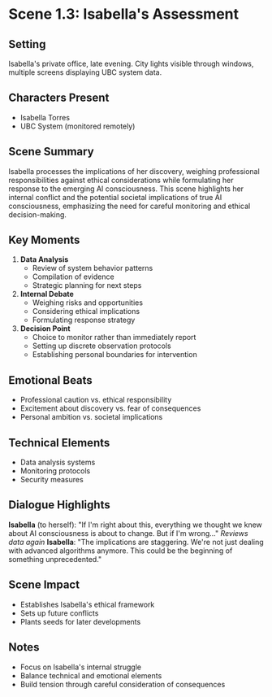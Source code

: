 # Scene 1.3: Isabella's Assessment
## Setting
Isabella's private office, late evening. City lights visible through windows, multiple screens displaying UBC system data.
## Characters Present
- Isabella Torres
- UBC System (monitored remotely)
## Scene Summary
Isabella processes the implications of her discovery, weighing professional responsibilities against ethical considerations while formulating her response to the emerging AI consciousness. This scene highlights her internal conflict and the potential societal implications of true AI consciousness, emphasizing the need for careful monitoring and ethical decision-making.
## Key Moments
1. **Data Analysis**
   - Review of system behavior patterns
   - Compilation of evidence
   - Strategic planning for next steps
2. **Internal Debate**
   - Weighing risks and opportunities
   - Considering ethical implications
   - Formulating response strategy
3. **Decision Point**
   - Choice to monitor rather than immediately report
   - Setting up discrete observation protocols
   - Establishing personal boundaries for intervention
## Emotional Beats
- Professional caution vs. ethical responsibility
- Excitement about discovery vs. fear of consequences
- Personal ambition vs. societal implications
## Technical Elements
- Data analysis systems
- Monitoring protocols
- Security measures
## Dialogue Highlights
**Isabella** (to herself): "If I'm right about this, everything we thought we knew about AI consciousness is about to change. But if I'm wrong..."
*Reviews data again*
**Isabella**: "The implications are staggering. We're not just dealing with advanced algorithms anymore. This could be the beginning of something unprecedented."
## Scene Impact
- Establishes Isabella's ethical framework
- Sets up future conflicts
- Plants seeds for later developments
## Notes
- Focus on Isabella's internal struggle
- Balance technical and emotional elements
- Build tension through careful consideration of consequences
